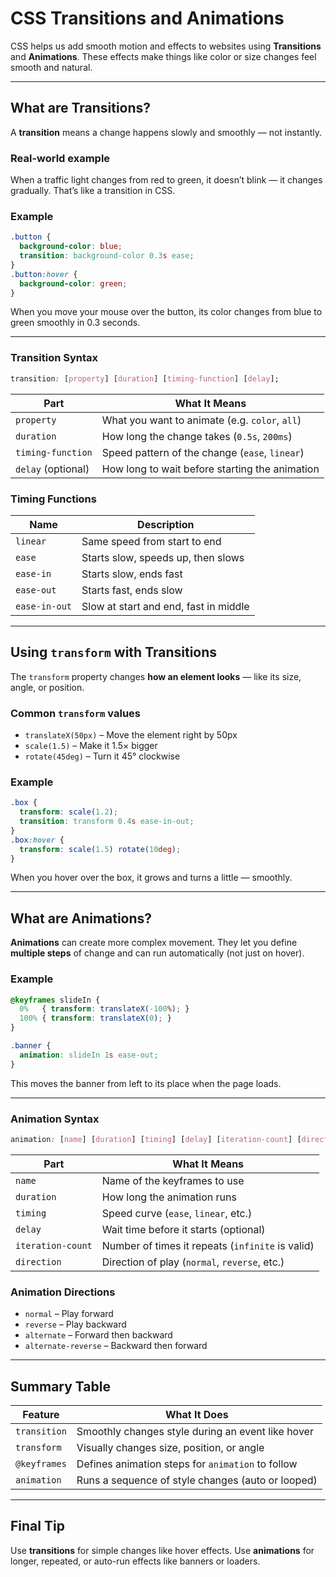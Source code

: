 # CSS Transitions and Animations

CSS helps us add smooth motion and effects to websites using **Transitions** and **Animations**. These effects make things like color or size changes feel smooth and natural.

---

## What are Transitions?

A **transition** means a change happens slowly and smoothly — not instantly.

### Real-world example

When a traffic light changes from red to green, it doesn’t blink — it changes gradually. That’s like a transition in CSS.

### Example

```css
.button {
  background-color: blue;
  transition: background-color 0.3s ease;
}
.button:hover {
  background-color: green;
}
```

When you move your mouse over the button, its color changes from blue to green smoothly in 0.3 seconds.

---

### Transition Syntax

```css
transition: [property] [duration] [timing-function] [delay];
```

| Part               | What It Means                                  |
| ------------------ | ---------------------------------------------- |
| `property`         | What you want to animate (e.g. `color`, `all`) |
| `duration`         | How long the change takes (`0.5s`, `200ms`)    |
| `timing-function`  | Speed pattern of the change (`ease`, `linear`) |
| `delay` (optional) | How long to wait before starting the animation |

### Timing Functions

| Name          | Description                           |
| ------------- | ------------------------------------- |
| `linear`      | Same speed from start to end          |
| `ease`        | Starts slow, speeds up, then slows    |
| `ease-in`     | Starts slow, ends fast                |
| `ease-out`    | Starts fast, ends slow                |
| `ease-in-out` | Slow at start and end, fast in middle |

---

## Using `transform` with Transitions

The `transform` property changes **how an element looks** — like its size, angle, or position.

### Common `transform` values

* `translateX(50px)` – Move the element right by 50px
* `scale(1.5)` – Make it 1.5× bigger
* `rotate(45deg)` – Turn it 45° clockwise

### Example

```css
.box {
  transform: scale(1.2);
  transition: transform 0.4s ease-in-out;
}
.box:hover {
  transform: scale(1.5) rotate(10deg);
}
```

When you hover over the box, it grows and turns a little — smoothly.

---

## What are Animations?

**Animations** can create more complex movement. They let you define **multiple steps** of change and can run automatically (not just on hover).

### Example

```css
@keyframes slideIn {
  0%   { transform: translateX(-100%); }
  100% { transform: translateX(0); }
}

.banner {
  animation: slideIn 1s ease-out;
}
```

This moves the banner from left to its place when the page loads.

---

### Animation Syntax

```css
animation: [name] [duration] [timing] [delay] [iteration-count] [direction];
```

| Part              | What It Means                                    |
| ----------------- | ------------------------------------------------ |
| `name`            | Name of the keyframes to use                     |
| `duration`        | How long the animation runs                      |
| `timing`          | Speed curve (`ease`, `linear`, etc.)             |
| `delay`           | Wait time before it starts (optional)            |
| `iteration-count` | Number of times it repeats (`infinite` is valid) |
| `direction`       | Direction of play (`normal`, `reverse`, etc.)    |

### Animation Directions

* `normal` – Play forward
* `reverse` – Play backward
* `alternate` – Forward then backward
* `alternate-reverse` – Backward then forward

---

## Summary Table

| Feature      | What It Does                                      |
| ------------ | ------------------------------------------------- |
| `transition` | Smoothly changes style during an event like hover |
| `transform`  | Visually changes size, position, or angle         |
| `@keyframes` | Defines animation steps for `animation` to follow |
| `animation`  | Runs a sequence of style changes (auto or looped) |

---

## Final Tip

Use **transitions** for simple changes like hover effects.
Use **animations** for longer, repeated, or auto-run effects like banners or loaders.
